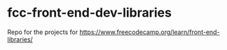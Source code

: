 # fcc-front-end-dev-libraries
Repo for the projects for https://www.freecodecamp.org/learn/front-end-libraries/
